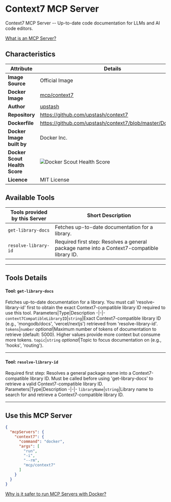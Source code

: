 # Context7 MCP Server

Context7 MCP Server -- Up-to-date code documentation for LLMs and AI code editors.

[What is an MCP Server?](https://www.anthropic.com/news/model-context-protocol)

## Characteristics
Attribute|Details|
|-|-|
**Image Source**|Official Image
**Docker Image**|[mcp/context7](https://hub.docker.com/repository/docker/mcp/context7)
**Author**|[upstash](https://github.com/upstash)
**Repository**|https://github.com/upstash/context7
**Dockerfile**|https://github.com/upstash/context7/blob/master/Dockerfile
**Docker Image built by**|Docker Inc.
**Docker Scout Health Score**| ![Docker Scout Health Score](https://api.scout.docker.com/v1/policy/insights/org-image-score/badge/mcp/context7)
**Licence**|MIT License

## Available Tools
Tools provided by this Server|Short Description
-|-
`get-library-docs`|Fetches up-to-date documentation for a library.|
`resolve-library-id`|Required first step: Resolves a general package name into a Context7-compatible library ID.|

---
## Tools Details

#### Tool: **`get-library-docs`**
Fetches up-to-date documentation for a library. You must call 'resolve-library-id' first to obtain the exact Context7-compatible library ID required to use this tool.
Parameters|Type|Description
-|-|-
`context7CompatibleLibraryID`|`string`|Exact Context7-compatible library ID (e.g., 'mongodb/docs', 'vercel/nextjs') retrieved from 'resolve-library-id'.
`tokens`|`number` *optional*|Maximum number of tokens of documentation to retrieve (default: 5000). Higher values provide more context but consume more tokens.
`topic`|`string` *optional*|Topic to focus documentation on (e.g., 'hooks', 'routing').

---
#### Tool: **`resolve-library-id`**
Required first step: Resolves a general package name into a Context7-compatible library ID. Must be called before using 'get-library-docs' to retrieve a valid Context7-compatible library ID.
Parameters|Type|Description
-|-|-
`libraryName`|`string`|Library name to search for and retrieve a Context7-compatible library ID.

---
## Use this MCP Server

```json
{
  "mcpServers": {
    "context7": {
      "command": "docker",
      "args": [
        "run",
        "-i",
        "--rm",
        "mcp/context7"
      ]
    }
  }
}
```

[Why is it safer to run MCP Servers with Docker?](https://www.docker.com/blog/the-model-context-protocol-simplifying-building-ai-apps-with-anthropic-claude-desktop-and-docker/)
